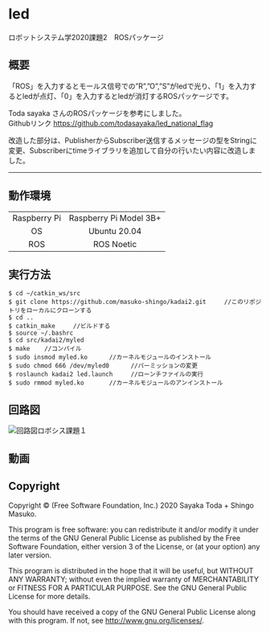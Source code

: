 # led
ロボットシステム学2020課題2　ROSパッケージ
## 概要

「ROS」を入力するとモールス信号での”R”,”O”,”S”がledで光り、「1」を入力するとledが点灯、「0」を入力するとledが消灯するROSパッケージです。
  
Toda sayaka さんのROSパッケージを参考にしました。  
Githubリンク
https://github.com/todasayaka/led_national_flag
  
改造した部分は、PublisherからSubscriber送信するメッセージの型をStringに変更、Subscriberにtimeライブラリを追加して自分の行いたい内容に改造しました。

---

## 動作環境
|||
|:--:|:--:|
| Raspberry Pi | Raspberry Pi Model 3B+ |
| OS | Ubuntu 20.04 |
| ROS | ROS Noetic |

## 実行方法
```
$ cd ~/catkin_ws/src
$ git clone https://github.com/masuko-shingo/kadai2.git     //このリポジトリをローカルにクローンする
$ cd ..
$ catkin_make     //ビルドする
$ source ~/.bashrc
$ cd src/kadai2/myled
$ make    //コンパイル
$ sudo insmod myled.ko      //カーネルモジュールのインストール
$ sudo chmod 666 /dev/myled0      //パーミッションの変更
$ roslaunch kadai2 led.launch     //ローンチファイルの実行
$ sudo rmmod myled.ko       //カーネルモジュールのアンインストール
```

## 回路図
![回路図ロボシス課題１](https://user-images.githubusercontent.com/72721963/101239901-aa4b0a80-372e-11eb-9ddb-fcbab11e1ce7.png)

## 動画

## Copyright
Copyright © (Free Software Foundation, Inc.) 2020  Sayaka Toda + Shingo Masuko. 

This program is free software: you can redistribute it and/or modify
    it under the terms of the GNU General Public License as published by
    the Free Software Foundation, either version 3 of the License, or
    (at your option) any later version.

This program is distributed in the hope that it will be useful,
    but WITHOUT ANY WARRANTY; without even the implied warranty of
    MERCHANTABILITY or FITNESS FOR A PARTICULAR PURPOSE.  See the
    GNU General Public License for more details.

You should have received a copy of the GNU General Public License
    along with this program.  If not, see <http://www.gnu.org/licenses/>.
